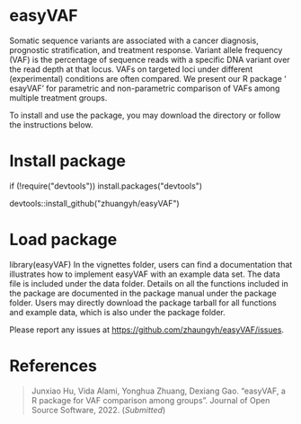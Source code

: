 # easyVAF
Somatic sequence variants are associated with a cancer diagnosis, prognostic stratification, and treatment response. Variant allele frequency (VAF) is the percentage of sequence reads with a specific DNA variant over the read depth at that locus. VAFs on targeted loci under different (experimental) conditions are often compared. We present our R package  ‘ esayVAF’ for parametric and non-parametric comparison of VAFs among multiple treatment groups. 


To install and use the package, you may download the directory or follow the instructions below.

# Install package
if (!require("devtools")) install.packages("devtools")

devtools::install_github("zhuangyh/easyVAF")

# Load package
library(easyVAF)
In the vignettes folder, users can find a documentation that illustrates how to implement easyVAF with an example data set. The data file is included under the data folder. Details on all the functions included in the package are documented in the package manual under the package folder. Users may directly download the package tarball for all functions and example data, which is also under the package folder.

Please report any issues at https://github.com/zhaungyh/easyVAF/issues.

# References

> Junxiao Hu, Vida Alami, Yonghua Zhuang, Dexiang Gao.  “easyVAF, a R package for VAF comparison among groups”. Journal of Open Source Software, 2022. (*Submitted*)
